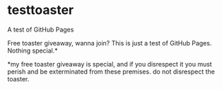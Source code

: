 # testtoaster
A test of GitHub Pages 

Free toaster giveaway, wanna join?
This is just a test of GitHub Pages.
Nothing special.*

*my free toaster giveaway is special, and if you disrespect it you must perish and be exterminated from these premises.
do not disrespect the toaster.
